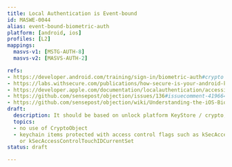 ```yaml
---
title: Local Authentication is Event-bound
id: MASWE-0044
alias: event-bound-biometric-auth
platform: [android, ios]
profiles: [L2]
mappings:
  masvs-v1: [MSTG-AUTH-8]
  masvs-v2: [MASVS-AUTH-2]

refs:
- https://developer.android.com/training/sign-in/biometric-auth#crypto
- https://labs.withsecure.com/publications/how-secure-is-your-android-keystore-authentication
- https://developer.apple.com/documentation/localauthentication/accessing_keychain_items_with_face_id_or_touch_id
- https://github.com/sensepost/objection/issues/136#issuecomment-419664574
- https://github.com/sensepost/objection/wiki/Understanding-the-iOS-Biometrics-Bypass
draft:
  description: It should be based on unlock platform KeyStore / crypto, use CryptoObject
  topics:
  - no use of CryptoObject
  - keychain items protected with access control flags such as kSecAccessControlTouchIDAny
    or kSecAccessControlTouchIDCurrentSet
status: draft

---
```


